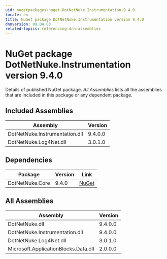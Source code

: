 ```yaml
---
uid: nugetpackages\nuget-DotNetNuke.Instrumentation-9.4.0
locale: en
title: NuGet package DotNetNuke.Instrumentation version 9.4.0
dnnversion: 09.04.03
related-topics: referencing-dnn-assemblies
---
```


# NuGet package DotNetNuke.Instrumentation version 9.4.0
Details of published NuGet package.
*All Assemblies* lists all the assemblies that are included in this package or any dependent package.

## Included Assemblies

|Assembly|Version|
|---|---|
|DotNetNuke.Instrumentation.dll|9.4.0.0|
|DotNetNuke.Log4Net.dll|3.0.1.0|

## Dependencies

|Package|Version|Link|
|---|---|---|
|DotNetNuke.Core|9.4.0|[NuGet](https://www.nuget.org/packages/DotNetNuke.Core/9.4.0)|

## All Assemblies

|Assembly|Version|
|---|---|
|DotNetNuke.dll|9.4.0.0|
|DotNetNuke.Instrumentation.dll|9.4.0.0|
|DotNetNuke.Log4Net.dll|3.0.1.0|
|Microsoft.ApplicationBlocks.Data.dll|2.0.0.0|

